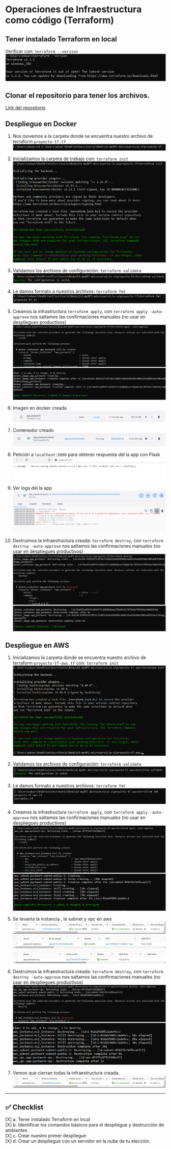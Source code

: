 # Operaciones de Infraestructura como código (Terraform)


## Tener instalado Terraform en local
Verificar con: `terraform --version`  
![Alt text](https://raw.githubusercontent.com/Eduardoscar/HSBC-BEDU/main/Postwork_Sesion_6/assets/Terraform-local.png?raw=true)

## Clonar el repositorio para tener los archivos.
[Link del repositorio](https://github.com/Eduardoscar/Ed-myAPI-microservicio-a)

## Despliegue en Docker

1. Nos movemos a la carpeta donde se encuentra nuestro archivo de terraform `proyecto-tf.tf`  
![Alt text](https://raw.githubusercontent.com/Eduardoscar/HSBC-BEDU/main/Postwork_Sesion_6/assets/movernos_carpeta.png?raw=true)

2. Inicializamos la carpeta de trabajo con: `terraform init`  
![Alt text](https://raw.githubusercontent.com/Eduardoscar/HSBC-BEDU/main/Postwork_Sesion_6/assets/terraform_init.png?raw=true)

3. Validamos los archivos de configuración: `terraform validate`  
![Alt text](https://raw.githubusercontent.com/Eduardoscar/HSBC-BEDU/main/Postwork_Sesion_6/assets/terraform_validate.png?raw=true)

4. Le damos formato a nuestros archivos: `terraform fmt`  
![Alt text](https://raw.githubusercontent.com/Eduardoscar/HSBC-BEDU/main/Postwork_Sesion_6/assets/terraform_fmt.png?raw=true)

5. Creamos la infrastructura `terraform apply`, con `terraform apply -auto-approve` nos saltamos las confirmaciones manuales (no usar en despliegues productivos)    
![Alt text](https://raw.githubusercontent.com/Eduardoscar/HSBC-BEDU/main/Postwork_Sesion_6/assets/terraform_apply_1.png?raw=true)  
![Alt text](https://raw.githubusercontent.com/Eduardoscar/HSBC-BEDU/main/Postwork_Sesion_6/assets/terraform_apply_2.png?raw=true)

6. Imagen en docker creada  
![Alt text](https://raw.githubusercontent.com/Eduardoscar/HSBC-BEDU/main/Postwork_Sesion_6/assets/image.png?raw=true)

7. Contenedor creado  
![Alt text](https://raw.githubusercontent.com/Eduardoscar/HSBC-BEDU/main/Postwork_Sesion_6/assets/contenedor.png?raw=true)

8. Petición a `localhost:5000`  para obtener respuesta del la app con Flask  
![Alt text](https://raw.githubusercontent.com/Eduardoscar/HSBC-BEDU/main/Postwork_Sesion_6/assets/respuesta.png?raw=true)

9. Ver logs del la app  
![Alt text](https://raw.githubusercontent.com/Eduardoscar/HSBC-BEDU/main/Postwork_Sesion_6/assets/logs.png?raw=true)

10. Destruimos la infraestructura creada: `terraform destroy`, con `terraform destroy -auto-approve`  nos saltamos las confirmaciones manuales (no usar en despliegues productivos)    
![Alt text](https://raw.githubusercontent.com/Eduardoscar/HSBC-BEDU/main/Postwork_Sesion_6/assets/terraform_destroy_1.png?raw=true)  
![Alt text](https://raw.githubusercontent.com/Eduardoscar/HSBC-BEDU/main/Postwork_Sesion_6/assets/terraform_destroy_2.png?raw=true)  

## Despliegue en AWS

1. Inicializamos la carpeta donde se encuentra nuestro archivo de terraform `proyecto-tf-aws.tf`  con: `terraform init`   
![Alt text](https://raw.githubusercontent.com/Eduardoscar/HSBC-BEDU/main/Postwork_Sesion_6/assets/aws_terraform_init.png?raw=true)

2. Validamos los archivos de configuración: `terraform validate`  
![Alt text](https://raw.githubusercontent.com/Eduardoscar/HSBC-BEDU/main/Postwork_Sesion_6/assets/aws_terraform_validate.png?raw=true)

3. Le damos formato a nuestros archivos: `terraform fmt`  
![Alt text](https://raw.githubusercontent.com/Eduardoscar/HSBC-BEDU/main/Postwork_Sesion_6/assets/aws_terraform_fmt.png?raw=true)

4. Creamos la infrastructura `terraform apply`, con `terraform apply -auto-approve` nos saltamos las confirmaciones manuales (no usar en despliegues productivos)    
![Alt text](https://raw.githubusercontent.com/Eduardoscar/HSBC-BEDU/main/Postwork_Sesion_6/assets/aws_terraform_apply_1.png?raw=true)  
![Alt text](https://raw.githubusercontent.com/Eduardoscar/HSBC-BEDU/main/Postwork_Sesion_6/assets/aws_terraform_apply_2.png?raw=true)

5. Se levanta la instancia , la subnet y vpc en aws  
![Instancia](https://raw.githubusercontent.com/Eduardoscar/HSBC-BEDU/main/Postwork_Sesion_6/assets/aws_instancia.png?raw=true)  
![Subnet](https://raw.githubusercontent.com/Eduardoscar/HSBC-BEDU/main/Postwork_Sesion_6/assets/aws_subred.png?raw=true)  
![vpc](https://raw.githubusercontent.com/Eduardoscar/HSBC-BEDU/main/Postwork_Sesion_6/assets/aws_vpc.png?raw=true)  

6. Destruimos la infraestructura creada: `terraform destroy`, con `terraform destroy -auto-approve`  nos saltamos las confirmaciones manuales (no usar en despliegues productivos)    
![Alt text](https://raw.githubusercontent.com/Eduardoscar/HSBC-BEDU/main/Postwork_Sesion_6/assets/aws_terraform_destroy_1.png?raw=true)  
![Alt text](https://raw.githubusercontent.com/Eduardoscar/HSBC-BEDU/main/Postwork_Sesion_6/assets/aws_terraform_destroy_2.png?raw=true)

7. Vemos que cierran todas la infraestructura creada.  
![Alt text](https://raw.githubusercontent.com/Eduardoscar/HSBC-BEDU/main/Postwork_Sesion_6/assets/aws_instancia.png?raw=true)

---
## ✅ Checklist

[X] a. Tener instalado Terraform en local  
[X] b. Identificar los comandos básicos para el despliegue y destrucción de ambientes  
[X] c. Crear nuestro primer despliegue  
[X] d. Crear un despliegue con un servidor en la nube de tu elección.